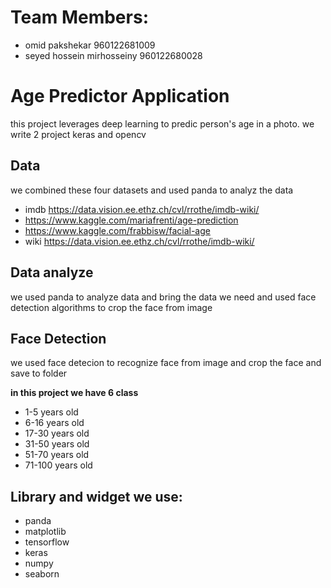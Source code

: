 # Team Members:
- omid pakshekar 960122681009
- seyed hossein mirhosseiny 960122680028

# Age Predictor Application 
this project leverages deep learning to predic person's age in a photo.
we write 2 project keras and opencv

## Data
 we combined these four datasets and used panda to analyz the data
- imdb https://data.vision.ee.ethz.ch/cvl/rrothe/imdb-wiki/
- https://www.kaggle.com/mariafrenti/age-prediction
- https://www.kaggle.com/frabbisw/facial-age
- wiki https://data.vision.ee.ethz.ch/cvl/rrothe/imdb-wiki/

## Data analyze
we used panda to analyze data and bring the data we need and used face detection algorithms to 
crop the face from image

## Face Detection
we used face detecion to recognize face from image and crop the face and save to folder 

**in this project we have 6 class**
- 1-5 years old
- 6-16 years old
- 17-30 years old
- 31-50 years old
- 51-70 years old
- 71-100 years old

## Library and widget we use: 
- panda
- matplotlib
- tensorflow
- keras
- numpy
- seaborn

